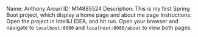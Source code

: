Name: Anthony Arcuri
ID: M14885524
Description: This is my first Spring Boot project, which display a home page and about me page
Instructions: Open the project in IntelliJ IDEA, and hit run. Open your browser and navigate to `localhost:8080` and `localhost:8080/about` to view both pages.